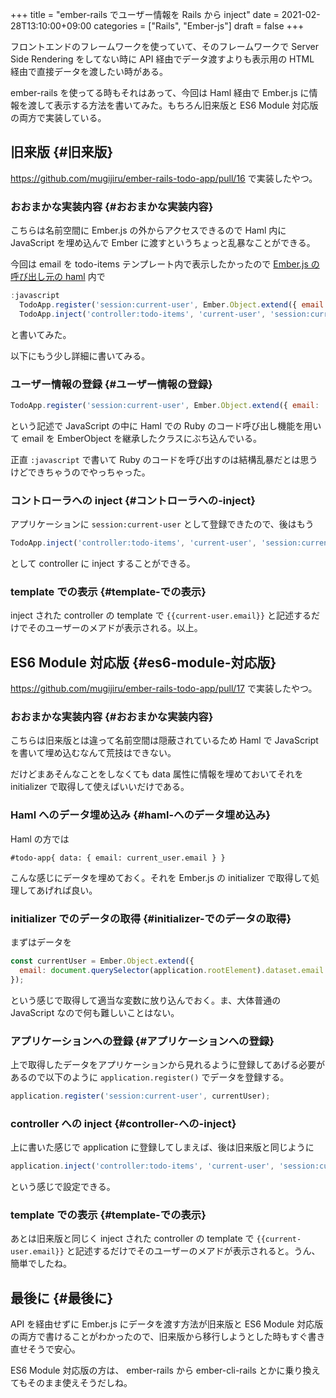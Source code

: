 +++
title = "ember-rails でユーザー情報を Rails から inject"
date = 2021-02-28T13:10:00+09:00
categories = ["Rails", "Ember-js"]
draft = false
+++

フロントエンドのフレームワークを使っていて、そのフレームワークで Server Side Rendering をしてない時に
API 経由でデータ渡すよりも表示用の HTML 経由で直接データを渡したい時がある。

ember-rails を使ってる時もそれはあって、今回は Haml 経由で Ember.js に情報を渡して表示する方法を書いてみた。もちろん旧来版と ES6 Module 対応版の両方で実装している。


## 旧来版 {#旧来版}

<https://github.com/mugijiru/ember-rails-todo-app/pull/16> で実装したやつ。


### おおまかな実装内容 {#おおまかな実装内容}

こちらは名前空間に Ember.js の外からアクセスできるので
Haml 内に JavaScript を埋め込んで Ember に渡すというちょっと乱暴なことができる。

今回は email を todo-items テンプレート内で表示したかったので
[Ember.js の呼び出し元の haml](https://github.com/mugijiru/ember-rails-todo-app/pull/16/files#diff-69c2e4b0a6040f2873e963c79265340fd97c099e1ea1a7fbf579902259126e3fR1) 内で

```js
:javascript
  TodoApp.register('session:current-user', Ember.Object.extend({ email: '#{current_user.email}' }));
  TodoApp.inject('controller:todo-items', 'current-user', 'session:current-user');
```

と書いてみた。

以下にもう少し詳細に書いてみる。


### ユーザー情報の登録 {#ユーザー情報の登録}

```js
TodoApp.register('session:current-user', Ember.Object.extend({ email: '#{current_user.email}' }));
```

という記述で JavaScript の中に Haml での Ruby のコード呼び出し機能を用いて
email を EmberObject を継承したクラスにぶち込んでいる。

正直 `:javascript` で書いて Ruby のコードを呼び出すのは結構乱暴だとは思うけどできちゃうのでやっちゃった。


### コントローラへの inject {#コントローラへの-inject}

アプリケーションに `session:current-user` として登録できたので、後はもう

```js
TodoApp.inject('controller:todo-items', 'current-user', 'session:current-user');
```

として controller に inject することができる。


### template での表示 {#template-での表示}

inject された controller の template で `{{current-user.email}}` と記述するだけでそのユーザーのメアドが表示される。以上。


## ES6 Module 対応版 {#es6-module-対応版}

<https://github.com/mugijiru/ember-rails-todo-app/pull/17> で実装したやつ。


### おおまかな実装内容 {#おおまかな実装内容}

こちらは旧来版とは違って名前空間は隠蔽されているため
Haml で JavaScript を書いて埋め込むなんて荒技はできない。

だけどまあそんなことをしなくても
data 属性に情報を埋めておいてそれを initializer で取得して使えばいいだけである。


### Haml へのデータ埋め込み {#haml-へのデータ埋め込み}

Haml の方では

```haml
#todo-app{ data: { email: current_user.email } }
```

こんな感じにデータを埋めておく。それを Ember.js の initializer で取得して処理してあげれば良い。


### initializer でのデータの取得 {#initializer-でのデータの取得}

まずはデータを

```js
const currentUser = Ember.Object.extend({
  email: document.querySelector(application.rootElement).dataset.email
});
```

という感じで取得して適当な変数に放り込んでおく。ま、大体普通の JavaScript なので何も難しいことはない。


### アプリケーションへの登録 {#アプリケーションへの登録}

上で取得したデータをアプリケーションから見れるように登録してあげる必要があるので以下のように `application.register()` でデータを登録する。

```js
application.register('session:current-user', currentUser);
```


### controller への inject {#controller-への-inject}

上に書いた感じで application に登録してしまえば、後は旧来版と同じように

```js
application.inject('controller:todo-items', 'current-user', 'session:current-user');
```

という感じで設定できる。


### template での表示 {#template-での表示}

あとは旧来版と同じく
inject された controller の template で `{{current-user.email}}` と記述するだけでそのユーザーのメアドが表示されると。うん、簡単でしたね。


## 最後に {#最後に}

API を経由せずに Ember.js にデータを渡す方法が旧来版と ES6 Module 対応版の両方で書けることがわかったので、旧来版から移行しようとした時もすぐ書き直せそうで安心。

ES6 Module 対応版の方は、
ember-rails から ember-cli-rails とかに乗り換えてもそのまま使えそうだしね。
